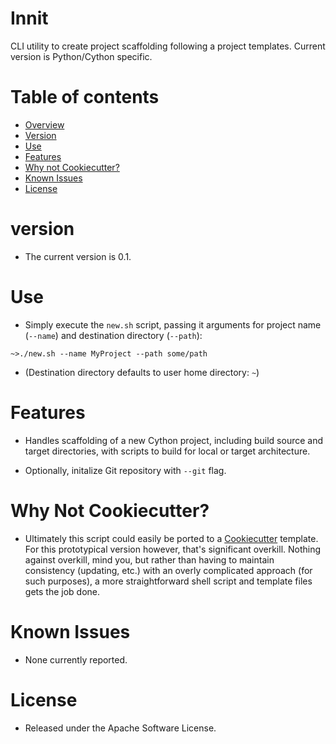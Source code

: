 # Innit

CLI utility to create project scaffolding following a project templates. Current version is Python/Cython specific.

# Table of contents

  * [Overview](#innit)
  * [Version](#version)
  * [Use](#use)
  * [Features](#features)
  * [Why not Cookiecutter?](#why-not-cookiecutter)
  * [Known Issues](#known-issues)
  * [License](#license)

# version

* The current version is 0.1.

# Use

* Simply execute the `new.sh` script, passing it arguments for project name (`--name`) and destination directory (`--path`):

`~>./new.sh --name MyProject --path some/path`

* (Destination directory defaults to user home directory: `~`)

# Features

* Handles scaffolding of a new Cython project, including build source and target directories, with scripts to build for local or target architecture.

* Optionally, initalize Git repository with `--git` flag.

# Why Not Cookiecutter?

* Ultimately this script could easily be ported to a [Cookiecutter](https://github.com/cookiecutter/cookiecutter) template. For this prototypical version however, that's significant overkill. Nothing against overkill, mind you, but rather than having to maintain consistency (updating, etc.) with an overly complicated approach (for such purposes), a more straightforward shell script and template files gets the job done.

# Known Issues

* None currently reported.

# License

* Released under the Apache Software License.
